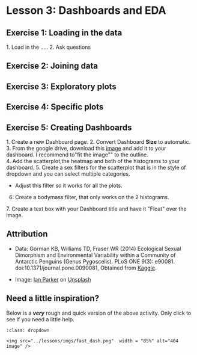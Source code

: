 #  Lesson 3: Dashboards and EDA

## Exercise 1: Loading in the data 

1\. Load in the .....
2\. Ask questions 

## Exercise 2: Joining data


## Exercise 3: Exploratory plots


## Exercise 4: Specific plots 


## Exercise 5: Creating Dashboards  

1\. Create a new Dashboard page.
2\. Convert Dashboard **Size** to automatic.     
3\. From the google drive, download this       [image](https://drive.google.com/file/d/10JhxST9v0axsBmKJ4ZR64lVicv8XQyTN/view?usp=sharing) and add it to your dashboard. I recommend to"fit the image"" to the outline.   
4\. Add the scatterplot,the heatmap and both of the histograms to your dashboard.
5\. Create a sex filters for the scatterplot that is in the style of dropdown and you can select multiple categories.       
- Adjust this filter so it works for all the plots.     
6. Create a bodymass filter, that only works on the 2 histograms. 

7\. Create a text box with your Dashboard title and have it "Float" over the image.    



## Attribution

- Data: Gorman KB, Williams TD, Fraser WR (2014) Ecological Sexual Dimorphism and Environmental Variability within a Community of Antarctic Penguins (Genus Pygoscelis). PLoS ONE 9(3): e90081. doi:10.1371/journal.pone.0090081, Obtained from [Kaggle](https://www.kaggle.com/parulpandey/palmer-archipelago-antarctica-penguin-data?select=penguins_lter.csv).

- Image: <a href="https://unsplash.com/@evanescentlight?utm_source=unsplash&utm_medium=referral&utm_content=creditCopyText">Ian Parker</a> on <a href="https://unsplash.com/s/photos/penguins?utm_source=unsplash&utm_medium=referral&utm_content=creditCopyText">Unsplash</a>
  
  
  
## Need a little inspiration? 

Below is a ***very*** rough and quick version of the above activity. Only click to see if you need a little help. 

```{admonition} Hayley's Fast Dash
:class: dropdown

<img src="../lessons/imgs/fast_dash.png"  width = "85%" alt="404 image" />

```



